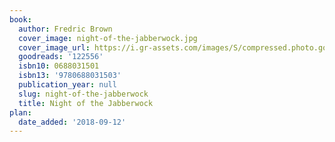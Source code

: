 ```yaml
---
book:
  author: Fredric Brown
  cover_image: night-of-the-jabberwock.jpg
  cover_image_url: https://i.gr-assets.com/images/S/compressed.photo.goodreads.com/books/1328715694l/122556._SX98_.jpg
  goodreads: '122556'
  isbn10: 0688031501
  isbn13: '9780688031503'
  publication_year: null
  slug: night-of-the-jabberwock
  title: Night of the Jabberwock
plan:
  date_added: '2018-09-12'
---
```

